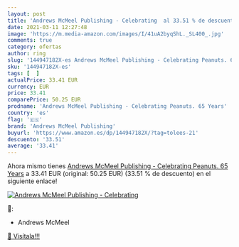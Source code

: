 ```yaml
---
layout: post
title: 'Andrews McMeel Publishing - Celebrating  al 33.51 % de descuento'
date: 2021-03-11 12:27:48
image: 'https://m.media-amazon.com/images/I/41uA2byqShL._SL400_.jpg'
comments: true
category: ofertas
author: ring
slug: '144947182X-es Andrews McMeel Publishing - Celebrating Peanuts. 65 Years'
sku: '144947182X-es'
tags: [  ]
actualPrice: 33.41 EUR
currency: EUR
price: 33.41
comparePrice: 50.25 EUR
prodname: 'Andrews McMeel Publishing - Celebrating Peanuts. 65 Years'
country: 'es'
flag: '🇪🇸'
brand: 'Andrews McMeel Publishing'
buyurl: 'https://www.amazon.es/dp/144947182X/?tag=tolees-21'
descuento: '33.51'
average: '33.41'
---
```


Ahora mismo tienes [Andrews McMeel Publishing - Celebrating Peanuts. 65 Years](https://www.amazon.es/dp/144947182X/?tag=tolees-21) a 33.41 EUR (original: 50.25 EUR) (33.51 %  de descuento) en el siguiente enlace!

[![Andrews McMeel Publishing - Celebrating ](https://m.media-amazon.com/images/I/41uA2byqShL._SL400_.jpg)](https://www.amazon.es/dp/144947182X/?tag=tolees-21)

🔎:

- Andrews McMeel

[🛒 Visítala!!!](https://www.amazon.es/dp/144947182X/?tag=tolees-21)
